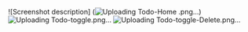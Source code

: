 ![Screenshot description] 
(![Uploading Todo-Home .png…]())
![Uploading Todo-toggle.png…]()
![Uploading Todo-toggle-Delete.png…]()


